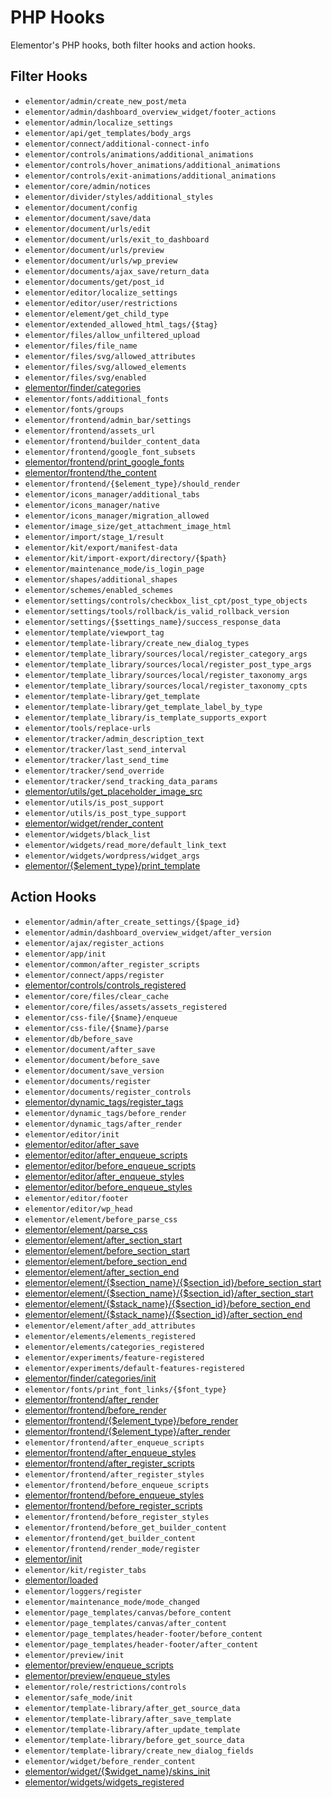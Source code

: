 # PHP Hooks

<Badge type="tip" vertical="top" text="Elementor Core" /> <Badge type="warning" vertical="top" text="Intermediate" />

Elementor's PHP hooks, both filter hooks and action hooks.

## Filter Hooks

* `elementor/admin/create_new_post/meta`
* `elementor/admin/dashboard_overview_widget/footer_actions`
* `elementor/admin/localize_settings`
* `elementor/api/get_templates/body_args`
* `elementor/connect/additional-connect-info`
* `elementor/controls/animations/additional_animations`
* `elementor/controls/hover_animations/additional_animations`
* `elementor/controls/exit-animations/additional_animations`
* `elementor/core/admin/notices`
* `elementor/divider/styles/additional_styles`
* `elementor/document/config`
* `elementor/document/save/data`
* `elementor/document/urls/edit`
* `elementor/document/urls/exit_to_dashboard`
* `elementor/document/urls/preview`
* `elementor/document/urls/wp_preview`
* `elementor/documents/ajax_save/return_data`
* `elementor/documents/get/post_id`
* `elementor/editor/localize_settings`
* `elementor/editor/user/restrictions`
* `elementor/element/get_child_type`
* `elementor/extended_allowed_html_tags/{$tag}`
* `elementor/files/allow_unfiltered_upload`
* `elementor/files/file_name`
* `elementor/files/svg/allowed_attributes`
* `elementor/files/svg/allowed_elements`
* `elementor/files/svg/enabled`
* [elementor/finder/categories](/finder/)
* `elementor/fonts/additional_fonts`
* `elementor/fonts/groups`
* `elementor/frontend/admin_bar/settings`
* `elementor/frontend/assets_url`
* `elementor/frontend/builder_content_data`
* `elementor/frontend/google_font_subsets`
* [elementor/frontend/print_google_fonts](./print-google-fonts)
* [elementor/frontend/the_content](./frontend-content)
* `elementor/frontend/{$element_type}/should_render`
* `elementor/icons_manager/additional_tabs`
* `elementor/icons_manager/native`
* `elementor/icons_manager/migration_allowed`
* `elementor/image_size/get_attachment_image_html`
* `elementor/import/stage_1/result`
* `elementor/kit/export/manifest-data`
* `elementor/kit/import-export/directory/{$path}`
* `elementor/maintenance_mode/is_login_page`
* `elementor/shapes/additional_shapes`
* `elementor/schemes/enabled_schemes`
* `elementor/settings/controls/checkbox_list_cpt/post_type_objects`
* `elementor/settings/tools/rollback/is_valid_rollback_version`
* `elementor/settings/{$settings_name}/success_response_data`
* `elementor/template/viewport_tag`
* `elementor/template-library/create_new_dialog_types`
* `elementor/template_library/sources/local/register_category_args`
* `elementor/template_library/sources/local/register_post_type_args`
* `elementor/template_library/sources/local/register_taxonomy_args`
* `elementor/template_library/sources/local/register_taxonomy_cpts`
* `elementor/template-library/get_template`
* `elementor/template-library/get_template_label_by_type`
* `elementor/template_library/is_template_supports_export`
* `elementor/tools/replace-urls`
* `elementor/tracker/admin_description_text`
* `elementor/tracker/last_send_interval`
* `elementor/tracker/last_send_time`
* `elementor/tracker/send_override`
* `elementor/tracker/send_tracking_data_params`
* [elementor/utils/get_placeholder_image_src](./placeholder-image)
* `elementor/utils/is_post_support`
* `elementor/utils/is_post_type_support`
* [elementor/widget/render_content](./render-widget-content)
* `elementor/widgets/black_list`
* `elementor/widgets/read_more/default_link_text`
* `elementor/widgets/wordpress/widget_args`
* [elementor/{$element_type}/print_template](./print-widget-template)

## Action Hooks

* `elementor/admin/after_create_settings/{$page_id}`
* `elementor/admin/dashboard_overview_widget/after_version`
* `elementor/ajax/register_actions`
* `elementor/app/init`
* `elementor/common/after_register_scripts`
* `elementor/connect/apps/register`
* [elementor/controls/controls_registered](/managers/registering-controls)
* `elementor/core/files/clear_cache`
* `elementor/core/files/assets/assets_registered`
* `elementor/css-file/{$name}/enqueue`
* `elementor/css-file/{$name}/parse`
* `elementor/db/before_save`
* `elementor/document/after_save`
* `elementor/document/before_save`
* `elementor/document/save_version`
* `elementor/documents/register`
* `elementor/documents/register_controls`
* [elementor/dynamic_tags/register_tags](/managers/registering-dynamic-tags)
* `elementor/dynamic_tags/before_render`
* `elementor/dynamic_tags/after_render`
* `elementor/editor/init`
* [elementor/editor/after_save](./save-editor-data)
* [elementor/editor/after_enqueue_scripts](/scripts-styles/editor-scripts)
* [elementor/editor/before_enqueue_scripts](/scripts-styles/editor-scripts)
* [elementor/editor/after_enqueue_styles](/scripts-styles/editor-styles)
* [elementor/editor/before_enqueue_styles](/scripts-styles/editor-styles)
* `elementor/editor/footer`
* `elementor/editor/wp_head`
* `elementor/element/before_parse_css`
* [elementor/element/parse_css](./parse-element-css)
* [elementor/element/after_section_start](./injecting-controls)
* [elementor/element/before_section_start](./injecting-controls)
* [elementor/element/before_section_end](./injecting-controls)
* [elementor/element/after_section_end](./injecting-controls)
* [elementor/element/{$section_name}/{$section_id}/before_section_start](./injecting-controls)
* [elementor/element/{$section_name}/{$section_id}/after_section_start](./injecting-controls)
* [elementor/element/{$stack_name}/{$section_id}/before_section_end](./injecting-controls)
* [elementor/element/{$stack_name}/{$section_id}/after_section_end](./injecting-controls)
* `elementor/element/after_add_attributes`
* `elementor/elements/elements_registered`
* `elementor/elements/categories_registered`
* `elementor/experiments/feature-registered`
* `elementor/experiments/default-features-registered`
* [elementor/finder/categories/init](/managers/registering-finder-categories)
* `elementor/fonts/print_font_links/{$font_type}`
* [elementor/frontend/after_render](./render-frontend-elements)
* [elementor/frontend/before_render](./render-frontend-elements)
* [elementor/frontend/{$element_type}/before_render](./render-frontend-elements)
* [elementor/frontend/{$element_type}/after_render](./render-frontend-elements)
* `elementor/frontend/after_enqueue_scripts`
* [elementor/frontend/after_enqueue_styles](/scripts-styles/frontend-styles)
* [elementor/frontend/after_register_scripts](/scripts-styles/frontend-scripts)
* `elementor/frontend/after_register_styles`
* `elementor/frontend/before_enqueue_scripts`
* [elementor/frontend/before_enqueue_styles](/scripts-styles/frontend-styles)
* [elementor/frontend/before_register_scripts](/scripts-styles/frontend-scripts)
* `elementor/frontend/before_register_styles`
* `elementor/frontend/before_get_builder_content`
* `elementor/frontend/get_builder_content`
* `elementor/frontend/render_mode/register`
* [elementor/init](./elementor-init)
* `elementor/kit/register_tabs`
* [elementor/loaded](./elementor-loaded)
* `elementor/loggers/register`
* `elementor/maintenance_mode/mode_changed`
* `elementor/page_templates/canvas/before_content`
* `elementor/page_templates/canvas/after_content`
* `elementor/page_templates/header-footer/before_content`
* `elementor/page_templates/header-footer/after_content`
* `elementor/preview/init`
* [elementor/preview/enqueue_scripts](/scripts-styles/preview-scripts)
* [elementor/preview/enqueue_styles](/scripts-styles/preview-styles)
* `elementor/role/restrictions/controls`
* `elementor/safe_mode/init`
* `elementor/template-library/after_get_source_data`
* `elementor/template-library/after_save_template`
* `elementor/template-library/after_update_template`
* `elementor/template-library/before_get_source_data`
* `elementor/template-library/create_new_dialog_fields`
* `elementor/widget/before_render_content`
* [elementor/widget/{$widget_name}/skins_init](./widget-skins)
* [elementor/widgets/widgets_registered](/managers/registering-widgets)

